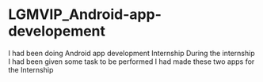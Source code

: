 # LGMVIP_Android-app-developement
I had been doing Android app development Internship
During the internship I had been given some task to be performed
I had made these two apps for the Internship
